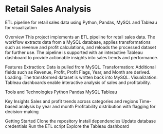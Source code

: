 # Retail Sales Analysis
ETL pipeline for retail sales data using Python, Pandas, MySQL and Tableau for visualization  

Overview
This project implements an ETL pipeline for retail sales data. The workflow extracts data from a MySQL database, applies transformations such as revenue and profit calculations, and reloads the processed dataset for further use. The pipeline is supported with an interactive Tableau dashboard to provide actionable insights into sales trends and performance.

Features
Extraction: Data is pulled from MySQL.
Transformation: Additional fields such as Revenue, Profit, Profit Flags, Year, and Month are derived.
Loading: The transformed dataset is written back into MySQL.
Visualization: Tableau dashboards enable interactive analysis of sales and profitability.

Tools and Technologies
Python
Pandas
MySQL
Tableau

Key Insights
Sales and profit trends across categories and regions
Time-based analysis by year and month
Profitability distribution with flagging for decision-making

Getting Started
Clone the repository
Install dependencies
Update database credentials
Run the ETL script
Explore the Tableau dashboard
